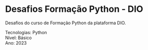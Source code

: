# Desafios Formação Python - DIO
Desafios do curso de Formação Python da plataforma DIO.

Tecnologias: Python<br>
Nível: Básico <br>
Ano: 2023<br>
